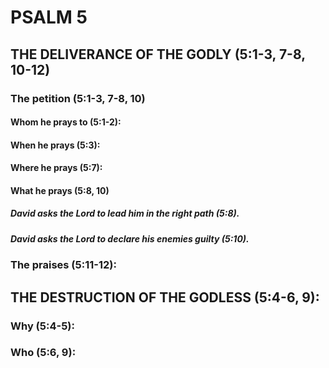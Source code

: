 ---
---
# PSALM 5 
## THE DELIVERANCE OF THE GODLY (5:1-3, 7-8, 10-12) 
###  The petition (5:1-3, 7-8, 10) 
####  Whom he prays to (5:1-2): 
####  When he prays (5:3): 
####  Where he prays (5:7): 
####  What he prays (5:8, 10) 
#####  David asks the Lord to lead him in the right path (5:8). 
#####  David asks the Lord to declare his enemies guilty (5:10). 
###  The praises (5:11-12): 
## THE DESTRUCTION OF THE GODLESS (5:4-6, 9): 
###  Why (5:4-5): 
###  Who (5:6, 9): 
